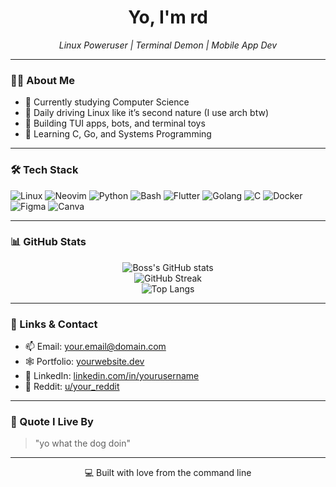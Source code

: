 <h1 align="center">Yo, I'm rd</h1>
<p align="center">
  <i>Linux Poweruser | Terminal Demon | Mobile App Dev</i>
</p>

---

### 👨‍💻 About Me

- 🧠 Currently studying Computer Science  
- 🐧 Daily driving Linux like it’s second nature (I use arch btw)
- 🔧 Building TUI apps, bots, and terminal toys  
- 🎯 Learning C, Go, and Systems Programming  

---

### 🛠️ Tech Stack

![Linux](https://img.shields.io/badge/Linux-%23323330.svg?logo=linux&logoColor=white)
![Neovim](https://img.shields.io/badge/Neovim-%23000000.svg?logo=neovim&logoColor=green)
![Python](https://img.shields.io/badge/Python-3776AB.svg?logo=python&logoColor=white)
![Bash](https://img.shields.io/badge/Bash-121011.svg?logo=gnu-bash&logoColor=white)
![Flutter](https://img.shields.io/badge/Flutter-02569B.svg?logo=flutter&logoColor=white)
![Golang](https://img.shields.io/badge/Go-00ADD8.svg?logo=go&logoColor=white)
![C](https://img.shields.io/badge/C-00599C.svg?logo=c&logoColor=white)
![Docker](https://img.shields.io/badge/Docker-2496ED.svg?logo=docker&logoColor=white)
![Figma](https://img.shields.io/badge/Figma-F24E1E.svg?logo=figma&logoColor=white)
![Canva](https://img.shields.io/badge/Canva-00C4CC.svg?logo=canva&logoColor=white)

---

### 📊 GitHub Stats

<p align="center">
  <img src="https://github-readme-stats.vercel.app/api?username=rd6260&show_icons=true&theme=tokyonight" alt="Boss's GitHub stats" />
  <br>
  <img src="https://github-readme-streak-stats.herokuapp.com/?user=rd6260&theme=tokyonight" alt="GitHub Streak" />
  <br>
  <img src="https://github-readme-stats.vercel.app/api/top-langs/?username=rd6260&layout=compact&theme=tokyonight" alt="Top Langs" />
</p>

---

### 🔗 Links & Contact

- 📫 Email: your.email@domain.com  
- 🕸️ Portfolio: [yourwebsite.dev](https://yourwebsite.dev)  
- 💼 LinkedIn: [linkedin.com/in/yourusername](https://linkedin.com/in/yourusername)  
- 🐧 Reddit: [u/your_reddit](https://reddit.com/u/your_reddit)

---

### 💬 Quote I Live By

> "yo what the dog doin"

---

<p align="center">💻 Built with love from the command line</p>
